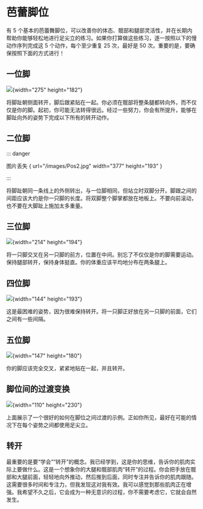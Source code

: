 # 芭蕾脚位

有 5 个基本的芭蕾舞脚位，可以改善你的体态、髋部和腿部灵活性，并在长期内帮助你能够轻松地进行足尖立的练习。如果你打算做这些练习，逐一按照以下的慢动作序列完成这 5 个动作，每个至少重复 25 次，最好是 50 次。重要的是，要确保按照下面的方式进行！

## 一位脚

![](/images/Pos1.jpg){width="275" height="182"}

将脚趾朝侧面转开，脚后跟紧贴在一起。你必须在髋部将整条腿都转向外，而不仅仅是你的脚。起初，你可能无法转得很远。经过一些努力，你会有所提升，能够在脚趾向外的姿势下完成以下所有的转开动作。

## 二位脚

::: danger

图片丢失 \{ url="/images/Pos2.jpg" width="377" height="193" \}

:::

将脚趾朝同一条线上的外侧转出，与一位脚相同，但站立时双脚分开。脚跟之间的间距应该大约是你一只脚的长度。将双脚整个脚掌都放在地板上。不要向前滚动，也不要在大脚趾上施加太多重量。

## 三位脚

![](/images/Pos3.jpg){width="214" height="194"}

将一只脚交叉在另一只脚的前方，位置在中间。别忘了不仅仅是你的脚需要运动。保持腿部转开，保持身体挺直。你的体重应该平均地分布在两条腿上。

## 四位脚

![](/images/Pos4.jpg){width="144" height="193"}

这是最困难的姿势，因为很难保持转开。将一只脚正好放在另一只脚的前面，它们之间有一些间隔。

## 五位脚

![](/images/Pos5.jpg){width="147" height="180"}

你的脚应该完全交叉，紧紧地贴在一起，并且转开。

## 脚位间的过渡变换

![](/images/releve.gif){width="110" height="230"}

上面展示了一个很好的如何在脚位之间过渡的示例。正如你所见，最好在可能的情况下在每个姿势之间都使用足尖立。

## 转开

最重要的是要“学会”“转开”的概念。我已经学到，这是你的思维，告诉你的肌肉实际上要做什么。这是一个想象你的大腿和髋部肌肉“转开”的过程。你会把手放在髋部和大腿前面，轻轻地向外推动，然后推到后面，同时专注并告诉你的肌肉跟随。这需要很多时间和专注力，但我发现这对我有效。我可以感觉到那些肌肉正在增强。我希望不久之后，它会成为一种无意识的过程，你不需要考虑它，它就会自然发生。
